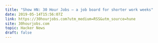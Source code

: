 ```yaml
---
title: "Show HN: 30 Hour Jobs – a job board for shorter work weeks"
date: 2019-05-14T15:56:07Z
link: https://30hourjobs.com?utm_medium=RSS&utm_source=hune
site: 30hourjobs.com
topic: Hacker News
draft: false
---
```

